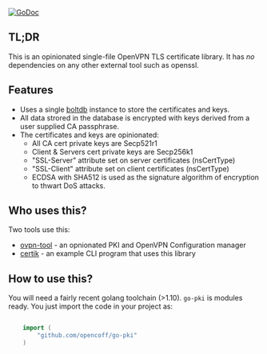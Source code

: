 [![GoDoc](https://godoc.org/github.com/opencoff/go-pki?status.svg)](https://godoc.org/github.com/opencoff/go-pki)

## TL;DR
This is an opinionated single-file OpenVPN TLS certificate library.
It has _no_ dependencies on any other external tool such as openssl.

## Features
* Uses a single [boltdb](https://github.com/etcd/bbolt) instance to store the
  certificates and keys.
* All data strored in the database is encrypted with keys derived from a user
  supplied CA passphrase.
* The certificates and keys are opinionated:
   * All CA cert private keys are Secp521r1
   * Client & Servers cert private keys are Secp256k1
   * "SSL-Server" attribute set on server certificates (nsCertType)
   * "SSL-Client" attribute set on client certificates (nsCertType)
   * ECDSA with SHA512 is used as the signature algorithm
     of encryption to thwart DoS attacks.


## Who uses this?
Two tools use this:

* [ovpn-tool](https://github.com/opencoff/ovpn-tool) - an opnionated
  PKI and OpenVPN Configuration manager
* [certik](https://github.com/opencoff/certik) - an example CLI
  program that uses this library


## How to use this?
You will need a fairly recent golang toolchain (>1.10). `go-pki` is
modules ready. You just import the code in your project as:

```go

    import (
        "github.com/opencoff/go-pki"
    )

```


